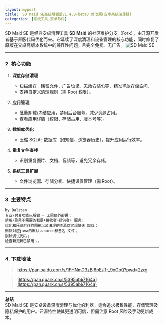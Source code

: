 ```yaml
---
layout: mypost
title:  SD Maid SE高级解锁版v1.4.0-beta0 修改版(安卓系统清理器) 
categories: [系统工具,安卓软件]
---
```


SD Maid SE 是经典安卓清理工具 **SD Maid** 的社区维护分支（Fork），由开源开发者基于原版代码优化而来。它延续了深度清理和设备管理的核心功能，同时修复了原版在安卓高版本系统中的兼容性问题，且完全免费、无广告。
![SD Maid SE](https://gcore.jsdelivr.net/gh/jikcc/jikcc.github.io/IMG/20250321121936996.jpg)

---

### **2. 核心功能**  
1. **深度存储清理**  
   - 扫描缓存、残留文件、广告垃圾、无效安装包等，精准释放存储空间。  
   - 支持自定义清理规则（需 Root 权限）。  

2. **应用管理**  
   - 批量卸载/冻结应用，禁用后台服务，减少资源占用。  
   - 查看应用详情（权限、存储占用、版本号等）。  

3. **数据库优化**  
   - 压缩 SQLite 数据库（如短信、浏览器历史），提升应用运行效率。  

4. **重复文件查找**  
   - 识别重复图片、文档、音频等，避免冗余存储。  

5. **系统工具扩展**  
   - 文件浏览器、存储分析、快捷设置管理（需 Root）。  

---

### **3. 主要特点**  
```
by Balatan
专业/付费功能已解锁 - 无需额外密钥；
禁用/删除不需要的权限+接收者+提供者+ 服务；
优化和压缩对齐的图形以及清理的资源以实现快速 加载；
删除对应java的默认.source标签名 文件；
删除调试代码；
检查新更新已禁用；。  
```

---

### **4. 下载地址**  


> [https://pan.baidu.com/s/1FHNmO3zBi6pEsl1-_9xGbQ?pwd=2zxg ](https://pan.baidu.com/s/1FHNmO3zBi6pEsl1-_9xGbQ?pwd=2zxg)

> [https://pan.quark.cn/s/5395abb7164a](https://pan.quark.cn/s/5395abb7164a)

---

**总结**  
SD Maid SE 是安卓设备深度清理与优化的利器，适合追求极致性能、存储管理及隐私保护的用户。开源特性使其更透明可信，但需注意 Root 风险及手动更新成本。
